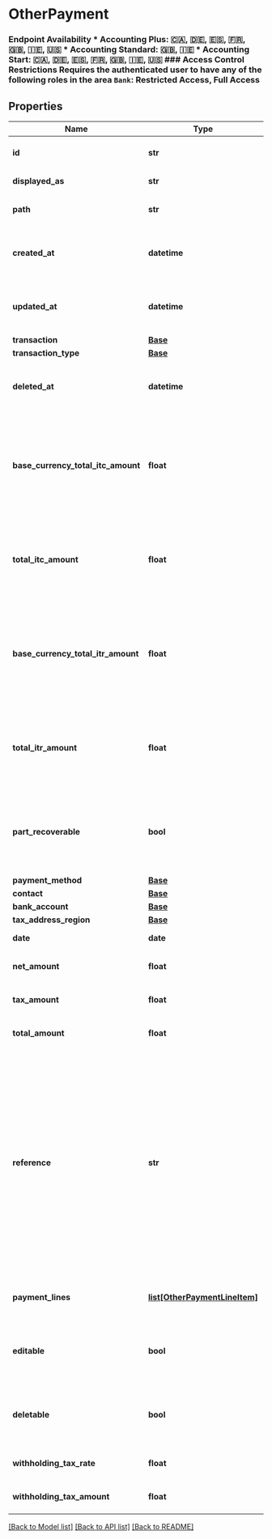 # OtherPayment

### Endpoint Availability  * Accounting Plus: 🇨🇦, 🇩🇪, 🇪🇸, 🇫🇷, 🇬🇧, 🇮🇪, 🇺🇸 * Accounting Standard: 🇬🇧, 🇮🇪 * Accounting Start: 🇨🇦, 🇩🇪, 🇪🇸, 🇫🇷, 🇬🇧, 🇮🇪, 🇺🇸  ### Access Control Restrictions  Requires the authenticated user to have any of the following roles in the area `Bank`: Restricted Access, Full Access
## Properties
Name | Type | Description | Notes
------------ | ------------- | ------------- | -------------
**id** | **str** | The unique identifier for the item | [optional] 
**displayed_as** | **str** | The name of the resource | [optional] 
**path** | **str** | The API path for the resource | [optional] 
**created_at** | **datetime** | The datetime when the item was created | [optional] 
**updated_at** | **datetime** | The datetime when the item was last updated | [optional] 
**transaction** | [**Base**](Base.md) |  | [optional] 
**transaction_type** | [**Base**](Base.md) |  | [optional] 
**deleted_at** | **datetime** | The datetime when the item was deleted | [optional] 
**base_currency_total_itc_amount** | **float** | The total amount of input tax credit in base currency for the                      Other Payment (Canada only) | [optional] 
**total_itc_amount** | **float** | The total amount of input tax credit for the Other Payment (Canada only) | [optional] 
**base_currency_total_itr_amount** | **float** | The total amount of input tax refund in base currency for the                      Other Payment (Canada only) | [optional] 
**total_itr_amount** | **float** | The total amount of input tax refund for the Other Payment (Canada only) | [optional] 
**part_recoverable** | **bool** | Indicates if the Other Payment is part recoverable or not (Canada only) | [optional] 
**payment_method** | [**Base**](Base.md) |  | [optional] 
**contact** | [**Base**](Base.md) |  | [optional] 
**bank_account** | [**Base**](Base.md) |  | [optional] 
**tax_address_region** | [**Base**](Base.md) |  | [optional] 
**date** | **date** | The date of the payment | [optional] 
**net_amount** | **float** | The net amount of the payment | [optional] 
**tax_amount** | **float** | The tax amount of the payment | [optional] 
**total_amount** | **float** | The total amount of the payment | [optional] 
**reference** | **str** | A reference of the payment Note: An upper length limit of 25 or 40 characters is imposed conditionally and may not apply in every request. A hard upper limit of 255 characters is imposed by the storage layer, though. | [optional] 
**payment_lines** | [**list[OtherPaymentLineItem]**](OtherPaymentLineItem.md) | The payment lines of the payment | [optional] 
**editable** | **bool** | Indicates whether or not the payment can be edited | [optional] 
**deletable** | **bool** | Indicates whether or not the payment can be deleted | [optional] 
**withholding_tax_rate** | **float** | IRPF withheld tax rate | [optional] 
**withholding_tax_amount** | **float** | IRPF withheld tax amount | [optional] 

[[Back to Model list]](../README.md#documentation-for-models) [[Back to API list]](../README.md#documentation-for-api-endpoints) [[Back to README]](../README.md)


